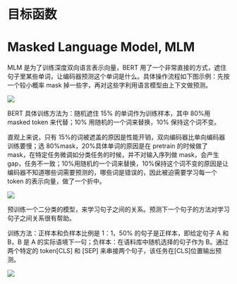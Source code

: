 # 目标函数

# Masked Language Model, MLM

MLM 是为了训练深度双向语言表示向量，BERT 用了一个非常直接的方式，遮住句子里某些单词，让编码器预测这个单词是什么。具体操作流程如下图示例：先按一个较小概率 mask 掉一些字，再对这些字利用语言模型由上下文做预测。

![](https://assets.ng-tech.icu/item/20230430222002.png)

BERT 具体训练方法为：随机遮住 15% 的单词作为训练样本，其中 80%用 masked token 来代替；10% 用随机的一个词来替换，10% 保持这个词不变。

直观上来说，只有 15%的词被遮盖的原因是性能开销，双向编码器比单向编码器训练要慢；选 80%mask，20%具体单词的原因是在 pretrain 的时候做了 mask，在特定任务微调如分类任务的时候，并不对输入序列做 mask，会产生 gap，任务不一致；10%用随机的一个词来替换，10%保持这个词不变的原因是让编码器不知道哪些词需要预测的，哪些词是错误的，因此被迫需要学习每一个 token 的表示向量，做了一个折中。

![](https://assets.ng-tech.icu/item/20230430222019.png)

预训练一个二分类的模型，来学习句子之间的关系。预测下一个句子的方法对学习句子之间关系很有帮助。

训练方法：正样本和负样本比例是 1：1，50% 的句子是正样本，即给定句子 A 和 B，B 是 A 的实际语境下一句；负样本：在语料库中随机选择的句子作为 B。通过两个特定的 token[CLS] 和 [SEP] 来串接两个句子，该任务在[CLS]位置输出预测。

![](https://assets.ng-tech.icu/item/20230430222436.png)
